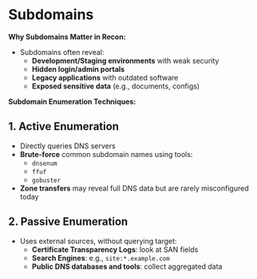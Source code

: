 # Subdomains
**Why Subdomains Matter in Recon:**
- Subdomains often reveal:
    - **Development/Staging environments** with weak security
    - **Hidden login/admin portals**
    - **Legacy applications** with outdated software
    - **Exposed sensitive data** (e.g., documents, configs)

**Subdomain Enumeration Techniques:**
## 1. **Active Enumeration**
- Directly queries DNS servers
- **Brute-force** common subdomain names using tools:
    - `dnsenum`
    - `ffuf`
    - `gobuster`
- **Zone transfers** may reveal full DNS data but are rarely misconfigured today
## 2. **Passive Enumeration**
- Uses external sources, without querying target:
    - **Certificate Transparency Logs**: look at SAN fields
    - **Search Engines**: e.g., `site:*.example.com`
    - **Public DNS databases and tools**: collect aggregated data